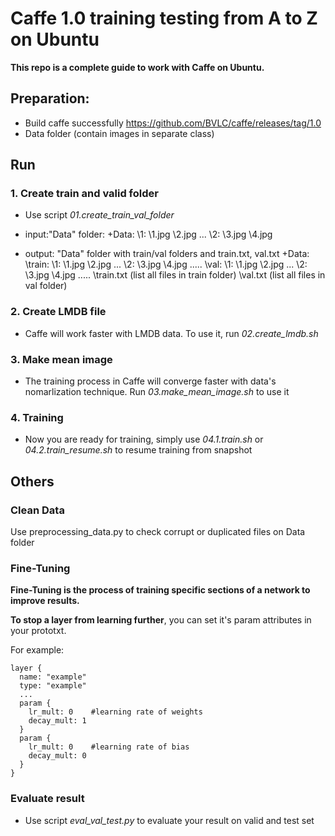 # Caffe 1.0 training testing from A to Z on Ubuntu
**This repo is a complete guide to work with Caffe on Ubuntu.**
## Preparation:
+ Build caffe successfully https://github.com/BVLC/caffe/releases/tag/1.0 
+ Data folder (contain images in separate class)

## Run
### 1. Create train and valid folder
+ Use script *01.create_train_val_folder*
+ input:"Data" folder:
  +Data:
    \1:
      \1.jpg
      \2.jpg
      ...
    \2:
      \3.jpg
      \4.jpg
   
+ output: "Data" folder with train/val folders and train.txt, val.txt 
  +Data:
    \train:
      \1:
        \1.jpg
        \2.jpg
        ...
      \2:
        \3.jpg
        \4.jpg
      .....
    \val: 
      \1:
        \1.jpg
        \2.jpg
        ...
      \2:
        \3.jpg
        \4.jpg
      .....
    \train.txt (list all files in train folder)
    \val.txt (list all files in val folder)
### 2. Create LMDB file
+ Caffe will work faster with LMDB data. To use it, run *02.create_lmdb.sh*

### 3. Make mean image
+ The training process in Caffe will converge faster with data's nomarlization technique. Run *03.make_mean_image.sh* to use it

### 4. Training
+ Now you are ready for training, simply use *04.1.train.sh* or *04.2.train_resume.sh* to resume training from snapshot

## Others
### Clean Data
Use preprocessing_data.py to check corrupt or duplicated files on Data folder


### Fine-Tuning
**Fine-Tuning is the process of training specific sections of a network to improve results.**

**To stop a layer from learning further**, you can set it's param attributes in your prototxt.

For example:
```
layer {
  name: "example"
  type: "example" 
  ...
  param {
    lr_mult: 0    #learning rate of weights
    decay_mult: 1
  }
  param {
    lr_mult: 0    #learning rate of bias
    decay_mult: 0
  }
}
```

### Evaluate result
+ Use script *eval_val_test.py* to evaluate your result on valid and test set
      
